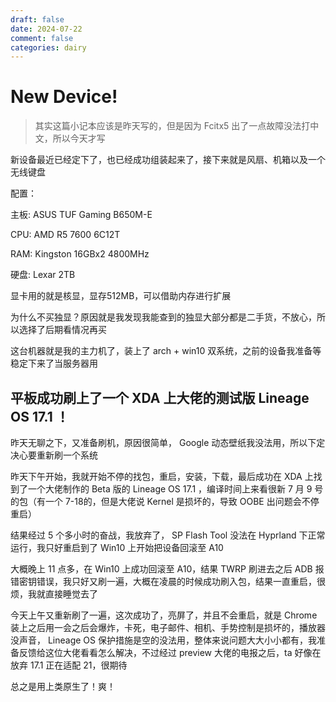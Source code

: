 ```yaml
---
draft: false
date: 2024-07-22
comment: false
categories: dairy
---
```


# New Device!

> 其实这篇小记本应该是昨天写的，但是因为 Fcitx5 出了一点故障没法打中文，所以今天才写

新设备最近已经定下了，也已经成功组装起来了，接下来就是风扇、机箱以及一个无线键盘

配置：

主板: ASUS TUF Gaming B650M-E

CPU: AMD R5 7600 6C12T

RAM: Kingston 16GBx2 4800MHz

硬盘: Lexar 2TB

显卡用的就是核显，显存512MB，可以借助内存进行扩展

为什么不买独显？原因就是我发现我能查到的独显大部分都是二手货，不放心，所以选择了后期看情况再买

这台机器就是我的主力机了，装上了 arch + win10 双系统，之前的设备我准备等稳定下来了当服务器用

## 平板成功刷上了一个 XDA 上大佬的测试版 Lineage OS 17.1 ！

昨天无聊之下，又准备刷机，原因很简单， Google 动态壁纸我没法用，所以下定决心要重新刷一个系统

昨天下午开始，我就开始不停的找包，重启，安装，下载，最后成功在 XDA 上找到了一个大佬制作的 Beta 版的 Lineage OS 17.1 ，编译时间上来看很新 7 月 9 号的包（有一个 7-18的，但是大佬说 Kernel 是损坏的，导致 OOBE 出问题会不停重启）

结果经过 5 个多小时的奋战，我放弃了， SP Flash Tool 没法在 Hyprland 下正常运行，我只好重启到了 Win10 上开始把设备回滚至 A10

大概晚上 11 点多，在 Win10 上成功回滚至 A10，结果 TWRP 刷进去之后 ADB 报错密钥错误，我只好又刷一遍，大概在凌晨的时候成功刷入包，结果一直重启，很烦，我就直接睡觉去了

今天上午又重新刷了一遍，这次成功了，亮屏了，并且不会重启，就是 Chrome 装上之后用一会之后会爆炸，卡死，电子邮件、相机、手势控制是损坏的，播放器没声音， Lineage OS 保护措施是空的没法用，整体来说问题大大小小都有，我准备反馈给这位大佬看看怎么解决，不过经过 preview 大佬的电报之后，ta 好像在放弃 17.1 正在适配 21，很期待

总之是用上类原生了！爽！
